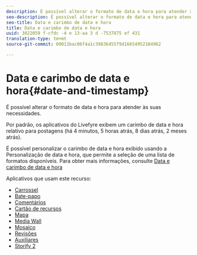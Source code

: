 ```yaml
---
description: É possível alterar o formato de data e hora para atender às suas necessidades.
seo-description: É possível alterar o formato de data e hora para atender às suas necessidades.
seo-title: Data e carimbo de data e hora
title: Data e carimbo de data e hora
uuid: 3022059 f-cfdc -4 e 13-aa 3 d -7537875 ef 431
translation-type: tm+mt
source-git-commit: 09011bac06f4a1c39836455f9d16654952184962

---
```



# Data e carimbo de data e hora{#date-and-timestamp}

É possível alterar o formato de data e hora para atender às suas necessidades.

Por padrão, os aplicativos do Livefyre exibem um carimbo de data e hora relativo para postagens (há 4 minutos, 5 horas atrás, 8 dias atrás, 2 meses atrás).

É possível personalizar o carimbo de data e hora exibido usando a Personalização de data e hora, que permite a seleção de uma lista de formatos disponíveis. Para obter mais informações, consulte [Data e carimbo de data e hora](/help/using/c-features-livefyre/c-styling-features/c-date-and-timestamp.md)

Aplicativos que usam este recurso:

* [Carrossel](/help/using/c-about-apps/c-carousel-app/c-carousel-app.md#c_carousel_app)
* [Bate-papo](/help/using/c-about-apps/c-chat-app/c-chat-app.md#c_chat_app)
* [Comentários](/help/using/c-about-apps/c-comments/c-comments.md)
* [Cartão de recursos](/help/using/c-about-apps/c-feature-card-app/c-feature-card-app.md#c_feature_card_app)
* [Mapa](/help/using/c-about-apps/c-map-app/c-map-app.md#c_map_app)
* [Media Wall](/help/using/c-about-apps/c-media-wall-app/c-media-wall-app.md#c_media_wall_app)
* [Mosaico](/help/using/c-about-apps/c-mosaic-app/c-mosaic-app.md#c_mosaic_app)
* [Revisões](/help/using/c-about-apps/c-reviews-app/c-reviews-app.md#c_reviews_app)
* [Auxiliares](/help/using/c-about-apps/c-sidenotes-app/c-sidenotes-app.md#c_sidenotes_app)
* [Storify 2](/help/using/c-about-apps/c-storify2/c-storify2.md#c_storify2)

